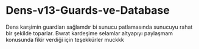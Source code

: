 # Dens-v13-Guards-ve-Database
Dens karşimin guardları sağlamdır bi sunucu patlamasında sunucuyu rahat bir şekilde toparlar. Bwrat kardeşime selamlar altyapıyı paylaşmam konusunda fikir verdiği için teşekkürler muckkk 
